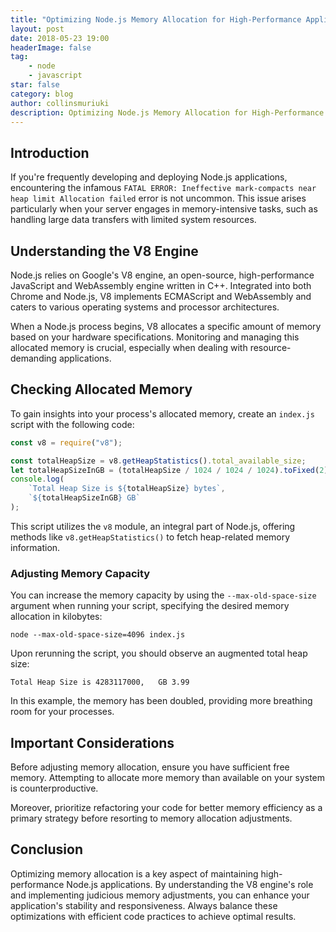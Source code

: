 ```yaml
---
title: "Optimizing Node.js Memory Allocation for High-Performance Applications"
layout: post
date: 2018-05-23 19:00
headerImage: false
tag:
    - node
    - javascript
star: false
category: blog
author: collinsmuriuki
description: Optimizing Node.js Memory Allocation for High-Performance Applications.
---
```

## Introduction

If you're frequently developing and deploying Node.js applications, encountering the infamous `FATAL ERROR: Ineffective mark-compacts near heap limit Allocation failed` error is not uncommon. This issue arises particularly when your server engages in memory-intensive tasks, such as handling large data transfers with limited system resources.

## Understanding the V8 Engine

Node.js relies on Google's V8 engine, an open-source, high-performance JavaScript and WebAssembly engine written in C++. Integrated into both Chrome and Node.js, V8 implements ECMAScript and WebAssembly and caters to various operating systems and processor architectures.

When a Node.js process begins, V8 allocates a specific amount of memory based on your hardware specifications. Monitoring and managing this allocated memory is crucial, especially when dealing with resource-demanding applications.

## Checking Allocated Memory

To gain insights into your process's allocated memory, create an `index.js` script with the following code:

```javascript
const v8 = require("v8");

const totalHeapSize = v8.getHeapStatistics().total_available_size;
let totalHeapSizeInGB = (totalHeapSize / 1024 / 1024 / 1024).toFixed(2);
console.log(
    `Total Heap Size is ${totalHeapSize} bytes`,
    `${totalHeapSizeInGB} GB`
);
```

This script utilizes the `v8` module, an integral part of Node.js, offering methods like `v8.getHeapStatistics()` to fetch heap-related memory information. 

### Adjusting Memory Capacity

You can increase the memory capacity by using the `--max-old-space-size` argument when running your script, specifying the desired memory allocation in kilobytes:

```shell
node --max-old-space-size=4096 index.js
```

Upon rerunning the script, you should observe an augmented total heap size:

```shell
Total Heap Size is 4283117000,   GB 3.99
```

In this example, the memory has been doubled, providing more breathing room for your processes.

## Important Considerations

Before adjusting memory allocation, ensure you have sufficient free memory. Attempting to allocate more memory than available on your system is counterproductive.

Moreover, prioritize refactoring your code for better memory efficiency as a primary strategy before resorting to memory allocation adjustments.

## Conclusion

Optimizing memory allocation is a key aspect of maintaining high-performance Node.js applications. By understanding the V8 engine's role and implementing judicious memory adjustments, you can enhance your application's stability and responsiveness. Always balance these optimizations with efficient code practices to achieve optimal results.
